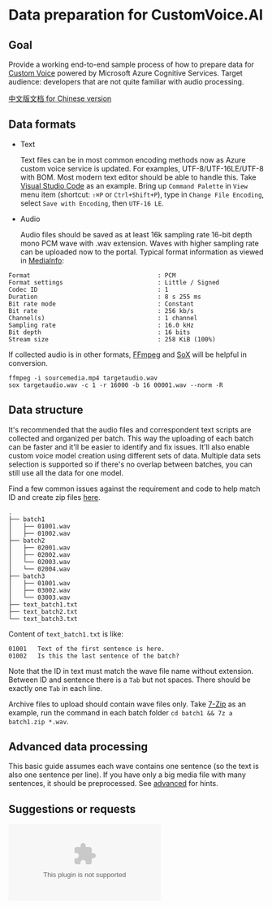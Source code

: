 # Data preparation for CustomVoice.AI

## Goal

Provide a working end-to-end sample process of how to prepare data for [Custom Voice](https://customvoice.ai) powered by Microsoft Azure Cognitive Services. Target audience: developers that are not quite familiar with audio processing.

[中文版文档 for Chinese version](https://github.com/boltomli/Data-for-CustomVoice.AI/tree/cjk)

## Data formats

* Text

  Text files can be in most common encoding methods now as Azure custom voice service is updated. For examples, UTF-8/UTF-16LE/UTF-8 with BOM. Most modern text editor should be able to handle this. Take [Visual Studio Code](https://code.visualstudio.com) as an example. Bring up `Command Palette` in `View` menu item (shortcut: `⇧⌘P` or `Ctrl+Shift+P`), type in `Change File Encoding`, select `Save with Encoding`, then `UTF-16 LE`.

* Audio

  Audio files should be saved as at least 16k sampling rate 16-bit depth mono PCM wave with .wav extension. Waves with higher sampling rate can be uploaded now to the portal. Typical format information as viewed in [MediaInfo](https://mediaarea.net/en/MediaInfo):

```text
Format                                   : PCM
Format settings                          : Little / Signed
Codec ID                                 : 1
Duration                                 : 8 s 255 ms
Bit rate mode                            : Constant
Bit rate                                 : 256 kb/s
Channel(s)                               : 1 channel
Sampling rate                            : 16.0 kHz
Bit depth                                : 16 bits
Stream size                              : 258 KiB (100%)
```

  If collected audio is in other formats, [FFmpeg](https://www.ffmpeg.org) and [SoX](http://sox.sourceforge.net) will be helpful in conversion.

```shell
ffmpeg -i sourcemedia.mp4 targetaudio.wav
sox targetaudio.wav -c 1 -r 16000 -b 16 00001.wav --norm -R
```

## Data structure

It's recommended that the audio files and correspondent text scripts are collected and organized per batch. This way the uploading of each batch can be faster and it'll be easier to identify and fix issues. It'll also enable custom voice model creation using different sets of data. Multiple data sets selection is supported so if there's no overlap between batches, you can still use all the data for one model.

Find a few common issues against the requirement and code to help match ID and create zip files [here](code/batch-maker/README.md).

```text
.
├── batch1
│   ├── 01001.wav
│   ├── 01002.wav
├── batch2
│   ├── 02001.wav
│   ├── 02002.wav
│   └── 02003.wav
│   └── 02004.wav
├── batch3
│   ├── 01001.wav
│   ├── 03002.wav
│   └── 03003.wav
├── text_batch1.txt
├── text_batch2.txt
└── text_batch3.txt
```

Content of `text_batch1.txt` is like:

```text
01001	Text of the first sentence is here.
01002	Is this the last sentence of the batch?
```

Note that the ID in text must match the wave file name without extension. Between ID and sentence there is a `Tab` but not spaces. There should be exactly one `Tab` in each line.

Archive files to upload should contain wave files only. Take [7-Zip](https://www.7-zip.org) as an example, run the command in each batch folder `cd batch1 && 7z a batch1.zip *.wav`.

## Advanced data processing

This basic guide assumes each wave contains one sentence (so the text is also one sentence per line). If you have only a big media file with many sentences, it should be preprocessed. See [advanced](code/README.md) for hints.

## Suggestions or requests

[![Feature Requests](http://feathub.com/boltomli/Data-for-CustomVoice.AI?format=svg)](http://feathub.com/boltomli/Data-for-CustomVoice.AI)
